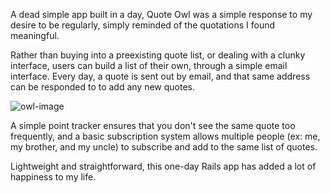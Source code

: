 A dead simple app built in a day, Quote Owl was a simple response to my desire to be regularly, simply reminded of the quotations I found meaningful.

Rather than buying into a preexisting quote list, or dealing with a clunky interface, users can build a list of their own, through a simple email interface. Every day, a quote is sent out by email, and that same address can be responded to to add any new quotes.

![owl-image](https://dl.dropboxusercontent.com/s/rza999rascqnhp1/owl.png?dl=0)

A simple point tracker ensures that you don't see the same quote too frequently, and a basic subscription system allows multiple people (ex: me, my brother, and my uncle) to subscribe and add to the same list of quotes.

Lightweight and straightforward, this one-day Rails app has added a lot of happiness to my life.
